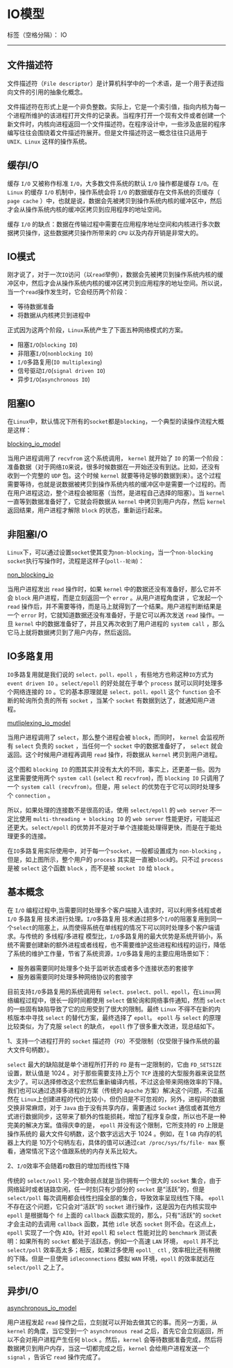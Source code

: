 ﻿# IO模型

标签（空格分隔）： IO

---

## 文件描述符 ##
文件描述符（`File descriptor`）是计算机科学中的一个术语，是一个用于表述指向文件的引用的抽象化概念。

文件描述符在形式上是一个非负整数。实际上，它是一个索引值，指向内核为每一个进程所维护的该进程打开文件的记录表。当程序打开一个现有文件或者创建一个新文件时，内核向进程返回一个文件描述符。在程序设计中，一些涉及底层的程序编写往往会围绕着文件描述符展开。但是文件描述符这一概念往往只适用于 `UNIX、Linux` 这样的操作系统。

## 缓存I/O ##
缓存 `I/O` 又被称作标准 `I/O`，大多数文件系统的默认 `I/O` 操作都是缓存 `I/O`。在 `Linux` 的缓存 `I/O` 机制中，操作系统会将 `I/O` 的数据缓存在文件系统的页缓存（ `page cache` ）中，也就是说，数据会先被拷贝到操作系统内核的缓冲区中，然后才会从操作系统内核的缓冲区拷贝到应用程序的地址空间。

缓存 `I/O` 的缺点：数据在传输过程中需要在应用程序地址空间和内核进行多次数据拷贝操作，这些数据拷贝操作所带来的 `CPU` 以及内存开销是非常大的。

## IO模式 ##
刚才说了，对于一次`IO`访问（以`read`举例），数据会先被拷贝到操作系统内核的缓冲区中，然后才会从操作系统内核的缓冲区拷贝到应用程序的地址空间。所以说，当一个`read`操作发生时，它会经历两个阶段：

 - 等待数据准备
 - 将数据从内核拷贝到进程中

正式因为这两个阶段，`Linux`系统产生了下面五种网络模式的方案。

 - 阻塞`I/O`(`blocking IO`)
 - 非阻塞`I/O`(`nonblocking IO`)
 - `I/O`多路复用(`IO multiplexing`)
 - 信号驱动`I/O`(`signal driven IO`)
 - 异步`I/O`(`asynchronous IO`)

## 阻塞IO ##
在`Linux`中，默认情况下所有的`socket`都是`blocking`，一个典型的读操作流程大概是这样：

[blocking_io_model][1]

当用户进程调用了 `recvfrom` 这个系统调用， `kernel` 就开始了 `IO` 的第一个阶段：准备数据（对于网络`IO`来说，很多时候数据在一开始还没有到达。比如，还没有收到一个完整的 `UDP` 包。这个时候 `kernel` 就要等待足够的数据到来）。这个过程需要等待，也就是说数据被拷贝到操作系统内核的缓冲区中是需要一个过程的。而在用户进程这边，整个进程会被阻塞（当然，是进程自己选择的阻塞）。当 `kernel` 一直等到数据准备好了，它就会将数据从 `kernel` 中拷贝到用户内存，然后 `kernel` 返回结果，用户进程才解除 `block` 的状态，重新运行起来。

## 非阻塞I/O ##
`Linux`下，可以通过设置`socket`使其变为`non-blocking`，当一个`non-blocking socket`执行写操作时，流程是这样子(`poll--轮询`)：

[non_blocking_io][2]

当用户进程发出 `read` 操作时，如果 `kernel` 中的数据还没有准备好，那么它并不会 `block` 用户进程，而是立刻返回一个 `error` 。从用户进程角度讲 ，它发起一个 `read` 操作后，并不需要等待，而是马上就得到了一个结果。用户进程判断结果是一个 `error` 时，它就知道数据还没有准备好，于是它可以再次发送 `read` 操作。一旦 `kernel` 中的数据准备好了，并且又再次收到了用户进程的 `system call` ，那么它马上就将数据拷贝到了用户内存，然后返回。

## IO多路复用 ##
`IO`多路复用就是我们说的 `select，poll，epoll` ，有些地方也称这种`IO`方式为 `event driven IO` 。`select/epoll` 的好处就在于单个 `process` 就可以同时处理多个网络连接的 `IO` 。它的基本原理就是 `select，poll，epoll` 这个 `function` 会不断的轮询所负责的所有 `socket` ，当某个 `socket` 有数据到达了，就通知用户进程。

[mutliplexing_io_model][3]

当用户进程调用了 `select`，那么整个进程会被 `block`，而同时， `kernel` 会监视所有 `select` 负责的 `socket` ，当任何一个 `socket` 中的数据准备好了， `select` 就会返回。这个时候用户进程再调用 `read` 操作，将数据从 `kernel` 拷贝到用户进程。

这个图和 `blocking IO` 的图其实并没有太大的不同，事实上，还更差一些。因为这里需要使用两个 `system call` (`select` 和 `recvfrom`)，而 `blocking IO` 只调用了一个 `system call (recvfrom)`。但是，用 `select` 的优势在于它可以同时处理多个 `connection` 。

所以，如果处理的连接数不是很高的话，使用 `select/epoll` 的 `web server` 不一定比使用 `multi-threading + blocking IO` 的 `web server` 性能更好，可能延迟还更大。`select/epoll` 的优势并不是对于单个连接能处理得更快，而是在于能处理更多的连接。

在`IO`多路复用实际使用中，对于每一个`socket`，一般都设置成为 `non-blocking` ，但是，如上图所示，整个用户的 `process` 其实是一直被`block`的。只不过 `process` 是被 `select` 这个函数 `block` ，而不是被 `socket IO` 给 `block` 。
 
 
 ## 基本概念 ##
 在 `I/O` 编程过程中,当需要同时处理多个客户端接入请求时，可以利用多线程或者 `I/O` 多路复用 技术进行处理。`I/O`多路复用 技术通过把多个`I/O`的阻塞复用到同一个`select`的阻塞上，从而使得系统在单线程的情况下可以同时处理多个客户端请求。与传统的 多线程/多进程 模型比，`I/O`多路复用的最大优势是系统开销小，系统不需要创建新的额外进程或者线程，也不需要维护这些进程和线程的运行，降低了系统的维护工作量，节省了系统资源，`I/O`多路复用的主要应用场景如下：
 

 - 服务器需要同时处理多个处于监听状态或者多个连接状态的套接字
 - 服务器需要同时处理多种网络协议的套接字

目前支持`I/O`多路复用的系统调用有 `select、pselect、poll、epoll`，在`Linux`网络编程过程中，很长一段时间都使用 `select` 做轮询和网络事件通知，然而 `select` 的一些固有缺陷导致了它的应用受到了很大的限制。最终 `Linux` 不得不在新的内核版本中寻找 `select` 的替代方案，最终选择了 `epoll`。 `epoll` 与 `select` 的原理比较类似，为了克服 `select` 的缺点， `epoll` 作了很多重大改进，现总结如下。

1、支持一个进程打开的 `socket` 描述符（`FD`）不受限制（仅受限于操作系统的最大文件句柄数）。

`select` 最大的缺陷就是单个进程所打开的 `FD` 是有一定限制的，它由 `FD_SETSIZE` 设置，默认值是 1024 。对于那些需要支持上万个 `TCP` 连接的大型服务器来说显然太少了。可以选择修改这个宏然后重新编译内核，不过这会带来网络效率的下降。我们也可以通过选择多进程的方案（传统的 `Apache` 方案）解决这个问题，不过虽然在 `Linux`上创建进程的代价比较小，但仍旧是不可忽视的，另外，进程间的数据交换非常麻烦，对于 `Java` 由于没有共享内存，需要通过 `Socket` 通信或者其他方式进行数据同步，这带来了额外的性能损耗，增加了程序复杂度，所以也不是一种完美的解决方案。值得庆幸的是， `epoll` 并没有这个限制，它所支持的 `FD` 上限是操作系统的 最大文件句柄数，这个数字远远大于 1024 。例如，在 1 `GB` 内存的机器上大约是 10万个句柄左右，具体的值可以通过`cat /proc/sys/fs/file- max` 察看，通常情况下这个值跟系统的内存关系比较大。

2、`I/O`效率不会随着`FD`数目的增加而线性下降

传统的 `select/poll` 另-个致命弱点就是当你拥有一个很大的 `socket` 集合，由于网络延时或者链路空闲，任一时刻只有少部分的 `socket` 是“活跃”的，但是 `select/poll` 每次调用都会线性扫描全部的集合，导致效率呈现线性下降。 `epoll` 不存在这个问题，它只会对“活跃”的 `socket` 进行操作，这是因为在内核实现中 `epoll` 是根据每个 `fd` 上面的 `callback` 函数实现的，那么，只有“活跃”的 `socket` 才会主动的去调用 `callback` 函数，其他 `idle` 状态 `socket` 则不会。在这点上， `epoll` 实现了一个伪 `AIO`。针对 `epoll` 和 `select` 性能对比的 `benchmark` 测试表明：如果所有的 `socket` 都处于活跃态，例如一个高速 `LAN` 环境， `epoll` 并不比 `select/poll` 效率高太多；相反，如果过多使用 `epoll_ ctl` , 效率相比还有稍微的下降。但是一旦使用 `idleconnections` 模拟 `WAN` 环境，`epoll` 的效率就远在 `select/poll` 之上了。

## 异步I/O ##
[asynchronous_io_model][4]

用户进程发起 `read` 操作之后，立刻就可以开始去做其它的事。而另一方面，从 `kernel` 的角度，当它受到一个 `asynchronous read` 之后，首先它会立刻返回，所以不会对用户进程产生任何 `block` 。然后，`kernel` 会等待数据准备完成，然后将数据拷贝到用户内存，当这一切都完成之后，`kernel` 会给用户进程发送一个 `signal` ，告诉它 `read` 操作完成了。
 
 


  [1]: https://github.com/yudnkuku/SpringMvcDemo/blob/master/summary/nio/io_model/blocking_io_model.png
  [2]: https://github.com/yudnkuku/SpringMvcDemo/blob/master/summary/nio/io_model/non_blocking_io.png
  [3]: https://github.com/yudnkuku/SpringMvcDemo/blob/master/summary/nio/io_model/multiplexing_io_model.png
  [4]: https://github.com/yudnkuku/SpringMvcDemo/blob/master/summary/nio/io_model/asynchronous_io_model.png